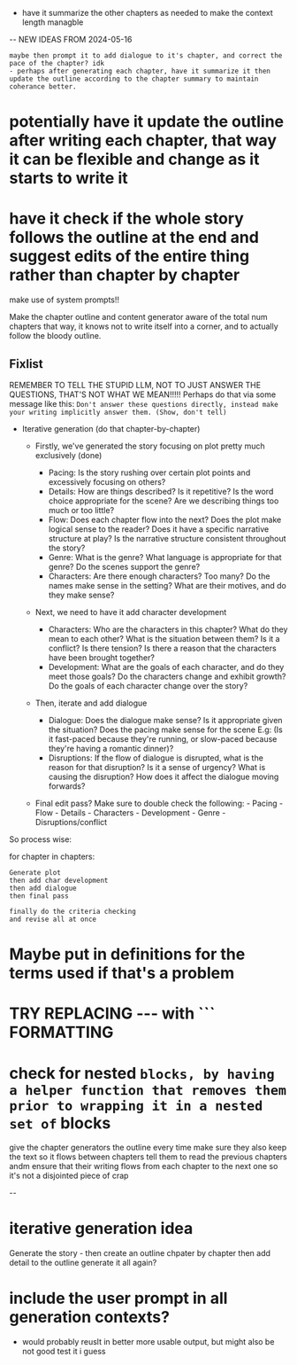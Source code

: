 
- have it summarize the other chapters as needed to make the context length managble


-- NEW IDEAS FROM 2024-05-16

    maybe then prompt it to add dialogue to it's chapter, and correct the pace of the chapter? idk
    - perhaps after generating each chapter, have it summarize it then update the outline according to the chapter summary to maintain coherance better.


# potentially have it update the outline after writing each chapter, that way it can be flexible and change as it starts to write it
# have it check if the whole story follows the outline at the end and suggest edits of the entire thing rather than chapter by chapter

make use of system prompts!!

Make the chapter outline and content generator aware of the total num chapters
that way, it knows not to write itself into a corner, and to actually follow the bloody outline.


## Fixlist

REMEMBER TO TELL THE STUPID LLM, NOT TO JUST ANSWER THE QUESTIONS, THAT'S NOT WHAT WE MEAN!!!!!
Perhaps do that via some message like this: `Don't answer these questions directly, instead make your writing implicitly answer them. (Show, don't tell)`

- Iterative generation (do that chapter-by-chapter)

    - Firstly, we've generated the story focusing on plot pretty much exclusively (done)
        - Pacing: Is the story rushing over certain plot points and excessively focusing on others?
        - Details: How are things described? Is it repetitive? Is the word choice appropriate for the scene? Are we describing things too much or too little?
        - Flow: Does each chapter flow into the next? Does the plot make logical sense to the reader? Does it have a specific narrative structure at play? Is the narrative structure consistent throughout the story?
        - Genre: What is the genre? What language is appropriate for that genre? Do the scenes support the genre?
        - Characters: Are there enough characters? Too many? Do the names make sense in the setting? What are their motives, and do they make sense?

    - Next, we need to have it add character development
        - Characters: Who are the characters in this chapter? What do they mean to each other? What is the situation between them? Is it a conflict? Is there tension? Is there a reason that the characters have been brought together?
        - Development:  What are the goals of each character, and do they meet those goals? Do the characters change and exhibit growth? Do the goals of each character change over the story?

    - Then, iterate and add dialogue 
        - Dialogue: Does the dialogue make sense? Is it appropriate given the situation? Does the pacing make sense for the scene E.g: (Is it fast-paced because they're running, or slow-paced because they're having a romantic dinner)? 
        - Disruptions: If the flow of dialogue is disrupted, what is the reason for that disruption? Is it a sense of urgency? What is causing the disruption? How does it affect the dialogue moving forwards? 
    
    - Final edit pass?
        Make sure to double check the following:
            - Pacing
            - Flow
            - Details
            - Characters
            - Development
            - Genre
            - Disruptions/conflict

So process wise:

for chapter in chapters:

    Generate plot
    then add char development
    then add dialogue
    then final pass
    
    finally do the criteria checking
    and revise all at once

# Maybe put in definitions for the terms used if that's a problem

# TRY REPLACING --- with ``` FORMATTING
# check for nested ``` blocks, by having a helper function that removes them prior to wrapping it in a nested set of ``` blocks

give the chapter generators the outline every time
make sure they also keep the text so it flows between chapters
tell them to read the previous chapters andm ensure that their writing flows from each chapter to the next one so it's not a disjointed piece of crap


--

# iterative generation idea

Generate the story - then create an outline chpater by chapter
then add detail to the outline
generate it all again?


# include the user prompt in all generation contexts?
- would probably reuslt in better more usable output, but might also be not good
test it i guess